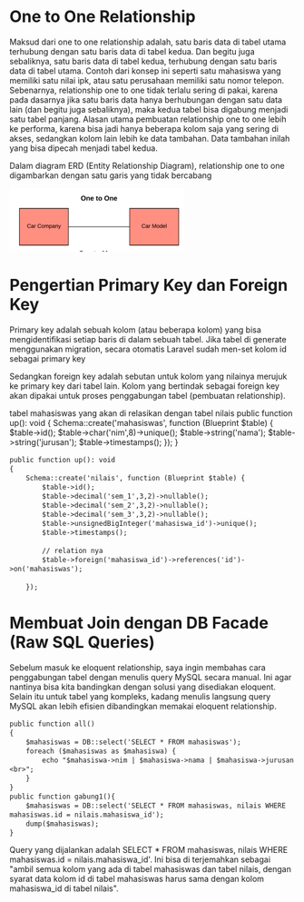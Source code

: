 #  One to One Relationship #

Maksud dari one to one relationship adalah, satu baris data di tabel utama terhubung dengan
satu baris data di tabel kedua. Dan begitu juga sebaliknya, satu baris data di tabel kedua,
terhubung dengan satu baris data di tabel utama.
Contoh dari konsep ini seperti satu mahasiswa yang memiliki satu nilai ipk, atau satu
perusahaan memiliki satu nomor telepon.
Sebenarnya, relationship one to one tidak terlalu sering di pakai, karena pada dasarnya jika
satu baris data hanya berhubungan dengan satu data lain (dan begitu juga sebaliknya), maka
kedua tabel bisa digabung menjadi satu tabel panjang.
Alasan utama pembuatan relationship one to one lebih ke performa, karena bisa jadi hanya
beberapa kolom saja yang sering di akses, sedangkan kolom lain lebih ke data tambahan. Data
tambahan inilah yang bisa dipecah menjadi tabel kedua. 


Dalam diagram ERD (Entity Relationship Diagram), relationship one to one digambarkan
dengan satu garis yang tidak bercabang

![alt text](image.png)

# Pengertian Primary Key dan Foreign Key
Primary key adalah sebuah kolom (atau beberapa kolom) yang bisa mengidentifikasi setiap
baris di dalam sebuah tabel. Jika tabel di generate menggunakan migration, secara otomatis
Laravel sudah men-set kolom id sebagai primary key

Sedangkan foreign key adalah sebutan untuk kolom yang nilainya merujuk ke primary key dari
tabel lain. Kolom yang bertindak sebagai foreign key akan dipakai untuk proses penggabungan
tabel (pembuatan relationship).

tabel mahasiswas yang akan di relasikan dengan tabel nilais
    public function up(): void
    {
        Schema::create('mahasiswas', function (Blueprint $table) {
            $table->id();
            $table->char('nim',8)->unique();
            $table->string('nama');
            $table->string('jurusan');
            $table->timestamps();
        });
    }

    public function up(): void
    {
        Schema::create('nilais', function (Blueprint $table) {
            $table->id();
            $table->decimal('sem_1',3,2)->nullable();
            $table->decimal('sem_2',3,2)->nullable();
            $table->decimal('sem_3',3,2)->nullable();
            $table->unsignedBigInteger('mahasiswa_id')->unique();
            $table->timestamps();

            // relation nya
            $table->foreign('mahasiswa_id')->references('id')->on('mahasiswas');

        });

# Membuat Join dengan DB Facade (Raw SQL Queries)

Sebelum masuk ke eloquent relationship, saya ingin membahas cara penggabungan tabel
dengan menulis query MySQL secara manual. Ini agar nantinya bisa kita bandingkan dengan
solusi yang disediakan eloquent. Selain itu untuk tabel yang kompleks, kadang menulis
langsung query MySQL akan lebih efisien dibandingkan memakai eloquent relationship.

    public function all()
    {
        $mahasiswas = DB::select('SELECT * FROM mahasiswas');
        foreach ($mahasiswas as $mahasiswa) {
            echo "$mahasiswa->nim | $mahasiswa->nama | $mahasiswa->jurusan <br>";
        }
    }
    public function gabung1(){
        $mahasiswas = DB::select('SELECT * FROM mahasiswas, nilais WHERE mahasiswas.id = nilais.mahasiswa_id');
        dump($mahasiswas);
    }

    
Query yang dijalankan adalah SELECT * FROM mahasiswas, nilais WHERE mahasiswas.id =
nilais.mahasiswa_id'. Ini bisa di terjemahkan sebagai "ambil semua kolom yang ada di tabel
mahasiswas dan tabel nilais, dengan syarat data kolom id di tabel mahasiswas harus sama
dengan kolom mahasiswa_id di tabel nilais".
